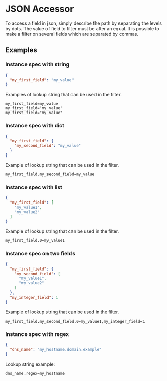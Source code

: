 # JSON Accessor

To access a field in json, simply describe the path by separating the levels by dots. The value of field to filter
must be after an equal. It is possible to make a filter on several fields which are separated by commas.

## Examples

### Instance spec with string

```json
{
  "my_first_field": "my_value"
}
```

Examples of lookup string that can be used in the filter.

```
my_first_field=my_value
my_first_field='my_value'
my_first_field="my_value"
```

### Instance spec with dict

```json
{
  "my_first_field": {
    "my_second_field": "my_value"
  }
}
```

Example of lookup string that can be used in the filter.

```
my_first_field.my_second_field=my_value
```

### Instance spec with list

```json
{
  "my_first_field": [
    "my_value1",
    "my_value2"
  ]
}
```

Example of lookup string that can be used in the filter.

```
my_first_field.0=my_value1
```

### Instance spec on two fields

```json
{
  "my_first_field": {
    "my_second_field": [
      "my_value1",
      "my_value2"
    ]
  },
  "my_integer_field": 1
}
```

Example of lookup string that can be used in the filter.

```
my_first_field.my_second_field.0=my_value1,my_integer_field=1
```

### Instance spec with regex

```json
{
  "dns_name": "my_hostname.domain.example"
}
```

Lookup string example:

```
dns_name.regex=my_hostname
```
